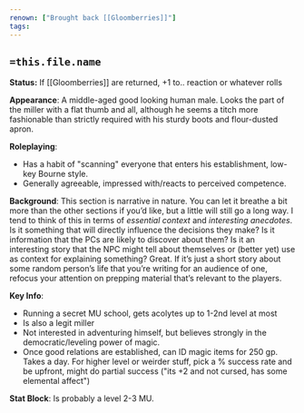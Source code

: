 ```yaml
---
renown: ["Brought back [[Gloomberries]]"]
tags:
---
```


## `=this.file.name`

**Status:** If [[Gloomberries]] are returned, +1 to.. reaction or whatever rolls

**Appearance**: A middle-aged good looking human male. Looks the part of the miller with a flat thumb and all, although he seems a titch more fashionable than strictly required with his sturdy boots and flour-dusted apron.

**Roleplaying**: 
- Has a habit of "scanning" everyone that enters his establishment, low-key Bourne style.
- Generally agreeable, impressed with/reacts to perceived competence.

**Background**: This section is narrative in nature. You can let it breathe a bit more than the other sections if you’d like, but a little will still go a long way. I tend to think of this in terms of _essential context_ and _interesting anecdotes_. Is it something that will directly influence the decisions they make? Is it information that the PCs are likely to discover about them? Is it an interesting story that the NPC might tell about themselves or (better yet) use as context for explaining something? Great. If it’s just a short story about some random person’s life that you’re writing for an audience of one, refocus your attention on prepping material that’s relevant to the players.

**Key Info**: 
- Running a secret MU school, gets acolytes up to 1-2nd level at most
- Is also a legit miller
- Not interested in adventuring himself, but believes strongly in the democratic/leveling power of magic.
- Once good relations are established, can ID magic items for 250 gp. Takes a day. For higher level or weirder stuff, pick a % success rate and be upfront, might do partial success ("its +2 and not cursed, has some elemental affect")

**Stat Block**: Is probably a level 2-3 MU.
